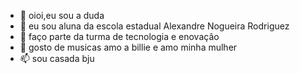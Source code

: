 - 👋 oioi,eu sou a duda
- 👀 eu sou aluna da escola estadual Alexandre Nogueira Rodriguez
- 🌱 faço parte da turma de tecnologia e enovaçâo
- 💞️ gosto de musicas amo a billie e amo minha mulher
- 📫 sou casada bju

<!---
2809du/2809du is a ✨ special ✨ repository because its `README.md` (this file) appears on your GitHub profile.
You can click the Preview link to take a look at your changes.
--->
